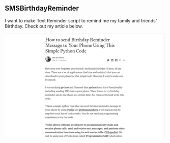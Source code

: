 ## SMSBirthdayReminder ##

I want to make Text Reminder script to remind me my family and friends' Birthday. Check out my article below.

  <a href="https://medium.com/@minshinkhant/sending-birthday-reminder-message-to-your-phone-using-this-simple-python-code-54913a7d55a7?source=friends_link&sk=6f01f830488d2b6bb845285e1b22876d" >
  <img src="webpage.png">
 </a>
